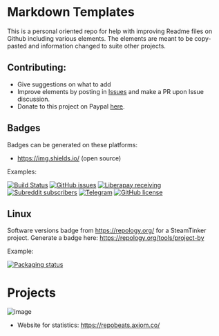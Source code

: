 # Markdown Templates
This is a personal oriented repo for help with improving Readme files on Github including various elements. The elements are meant to be copy-pasted and information changed to suite other projects.

## Contributing:

- Give suggestions on what to add
- Improve elements by posting in [Issues](https://github.com/aha999/markdown-templates/issues) and make a PR upon Issue discussion.
- Donate to this project on Paypal [here](https://paypal.me/slovantes).

## Badges

Badges can be generated on these platforms:
- https://img.shields.io/ (open source)

Examples:

[![Build Status](https://github.com/barbeau/gpstest/actions/workflows/android.yml/badge.svg)](https://github.com/barbeau/gpstest/actions/workflows/android.yml) 
[![GitHub issues](https://img.shields.io/github/issues/fr3ts0n/AndrOBD?color=red)](https://github.com/fr3ts0n/AndrOBD/issues)
[![Liberapay receiving](https://img.shields.io/liberapay/receives/AndrOBD?label=Liberapay)](https://liberapay.com/AndrOBD/donate/)
[![Subreddit subscribers](https://img.shields.io/reddit/subreddit-subscribers/AndrOBD?color=orange)](https://www.reddit.com/r/AndrOBD/)
[![Telegram](https://img.shields.io/badge/chat-on%20Telegram-blue)](https://t.me/joinchat/G60ltQv5CCEQ94BZ5yWQbg)
[![GitHub license](https://img.shields.io/github/license/fr3ts0n/AndrOBD?color=lightgrey)](https://github.com/fr3ts0n/AndrOBD/blob/master/LICENSE)

## Linux

Software versions badge from https://repology.org/ for a SteamTinker project. Generate a badge here: https://repology.org/tools/project-by

Example: 

[![Packaging status](https://repology.org/badge/vertical-allrepos/steamtinkerlaunch.svg)](https://repology.org/project/steamtinkerlaunch/versions)

# Projects

![image](https://user-images.githubusercontent.com/50620416/145696347-ee785e61-4eca-420b-8d94-889f153ce71c.png)

- Website for statistics: https://repobeats.axiom.co/
